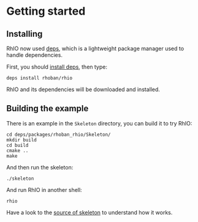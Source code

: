 # Getting started

## Installing

RhIO now used [deps](https://github.com/rhoban/deps), which is a lightweight package
manager used to handle dependencies.

First, you should [install deps](https://github.com/rhoban/deps#installation), then type:

    deps install rhoban/rhio

RhIO and its dependencies will be downloaded and installed.

## Building the example

There is an example in the `Skeleton` directory, you can build it to try RhIO:

    cd deps/packages/rhoban_rhio/Skeleton/
    mkdir build
    cd build
    cmake ..
    make

And then run the skeleton:

    ./skeleton

And run RhIO in another shell:

    rhio

Have a look to the [source of skeleton](/Skeleton) to understand how it works.
